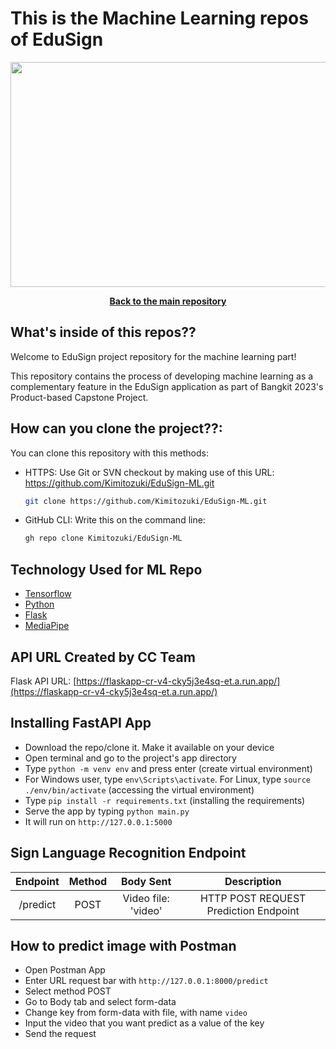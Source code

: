 # This is the Machine Learning repos of EduSign

<p align="center"> <img src="https://cdn.discordapp.com/attachments/755446353643176051/1112727753289117776/capstone.png" width="600" height="360" /> </p>

<div align="center">
  <p align="center">
    <a href="https://github.com/TheSalmonSushi/EduSign"><strong>Back to the main repository</strong></a>
  </p>
</div>

## What's inside of this repos??

Welcome to EduSign project repository for the machine learning part! 

This repository contains the process of developing machine learning as a complementary feature in the EduSign application as part of Bangkit 2023's Product-based Capstone Project.

## How can you clone the project??:
You can clone this repository with this methods:
* HTTPS: Use Git or SVN checkout by making use of this URL: https://github.com/Kimitozuki/EduSign-ML.git
  ```sh
  git clone https://github.com/Kimitozuki/EduSign-ML.git
  ```
* GitHub CLI: Write this on the command line: 
  ```sh
  gh repo clone Kimitozuki/EduSign-ML
  ```

## Technology Used for ML Repo
   - [Tensorflow](https://www.tensorflow.org/)
   - [Python](https://www.python.org/)
   - [Flask](https://flask.palletsprojects.com/en/2.3.x/)
   - [MediaPipe](https://developers.google.com/mediapipe/solutions)

## API URL Created by CC Team
Flask API URL: [https://flaskapp-cr-v4-cky5j3e4sq-et.a.run.app/](https://flaskapp-cr-v4-cky5j3e4sq-et.a.run.app/)

## Installing FastAPI App
  - Download the repo/clone it. Make it available on your device
  - Open terminal and go to the project's app directory
  - Type `python -m venv env` and press enter (create virtual environment)
  - For Windows user, type `env\Scripts\activate`. For Linux, type `source ./env/bin/activate` (accessing the virtual environment)
  - Type `pip install -r requirements.txt` (installing the requirements)
  - Serve the app by typing `python main.py`
  - It will run on `http://127.0.0.1:5000`

## Sign Language Recognition Endpoint
| Endpoint | Method |           Body Sent          |                 Description                |
|:--------:|:------:|:-----------------------------------:|:------------------------------------------:|
|     /predict    |  POST  |                 Video file:  'video'               | HTTP POST REQUEST Prediction Endpoint |

## How to predict image with Postman
  - Open Postman App
  - Enter URL request bar with `http://127.0.0.1:8000/predict`
  - Select method POST
  - Go to Body tab and select form-data
  - Change key from form-data with file, with name `video`
  - Input the video that you want predict as a value of the key
  - Send the request
